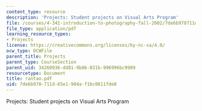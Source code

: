 ```yaml
---
content_type: resource
description: 'Projects: Student projects on Visual Arts Program'
file: /courses/4-341-introduction-to-photography-fall-2002/7de6b970711d65e1904af1bc0611fde8_rantao.pdf
file_type: application/pdf
learning_resource_types:
- Projects
license: https://creativecommons.org/licenses/by-nc-sa/4.0/
ocw_type: OCWFile
parent_title: Projects
parent_type: CourseSection
parent_uid: 34260936-dd81-9b86-831b-996996bc9909
resourcetype: Document
title: rantao.pdf
uid: 7de6b970-711d-65e1-904a-f1bc0611fde8
---
```

Projects: Student projects on Visual Arts Program